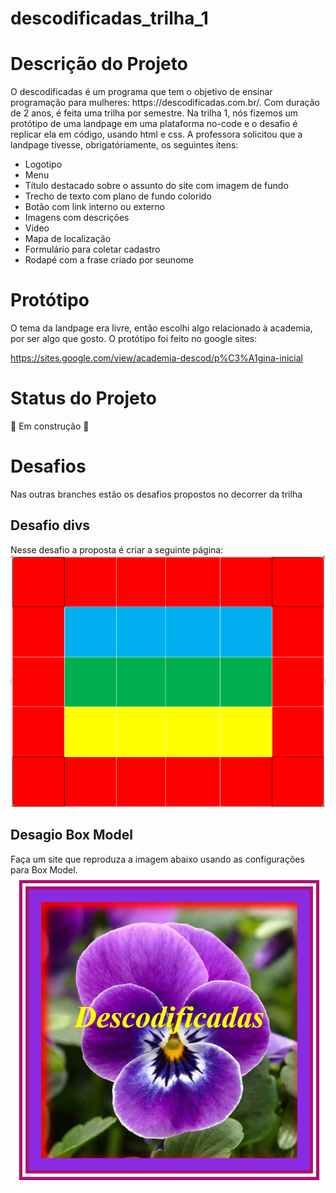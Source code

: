 # descodificadas_trilha_1

<h1> Descrição do Projeto </h1>
O descodificadas é um programa que tem o objetivo de ensinar programação para mulheres: https://descodificadas.com.br/.
Com duração de 2 anos, é feita uma trilha por semestre. Na trilha 1, nós fizemos um protótipo de uma landpage em uma plataforma no-code e o desafio
é replicar ela em código, usando html e css. 
A professora solicitou que a landpage tivesse, obrigatóriamente, os seguintes ítens:
   <ul>
     <li>Logotipo</li>
     <li>Menu</li>
     <li>Título destacado sobre o assunto do site com imagem de fundo</li>
     <li>Trecho de texto com plano de fundo colorido</li>
     <li> Botão com link interno ou externo</li>
     <li>Imagens com descrições</li>
     <li>Vídeo</li>
     <li>Mapa de localização</li>
     <li>Formulário para coletar cadastro</li>
     <li>Rodapé com a frase criado por seunome</li>
   </ul>

<h1> Protótipo </h1>
O tema da landpage era livre, então escolhi algo relacionado à academia, por ser algo que gosto. O protótipo foi feito no google sites:

https://sites.google.com/view/academia-descod/p%C3%A1gina-inicial 

<h1> Status do Projeto </h1>
🚧 Em construção 🚧

<h1>Desafios</h1>
Nas outras branches estão os desafios propostos no decorrer da trilha

<h2>Desafio divs</h2>
Nesse desafio a proposta é criar a seguinte página:
<img src="/img-desafios/divs.png">

<h2> Desagio Box Model</h2>
Faça um site que reproduza a imagem abaixo usando as configurações para Box Model.
<img src="/img-desafios/box_model.png">